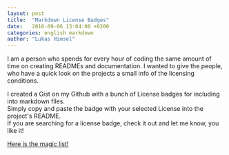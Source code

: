 ```yaml
---
layout: post
title:  "Markdown License Badges"
date:   2016-09-06 13:04:00 +0200
categories: english markdown
author: "Lukas Himsel"
---
```

I am a person who spends for every hour of coding the same amount of time on creating READMEs
and documentation. I wanted to give the people, who have a quick look on the projects a
small info of the licensing conditions.  

I created a Gist on my Github with a bunch of License badges for including into markdown files.  
Simply copy and paste the badge with your selected License into the project's README.  
If you are searching for a license badge, check it out and let me know, you like it!

[Here is the magic list!](https://gist.github.com/lukas-h/2a5d00690736b4c3a7ba)